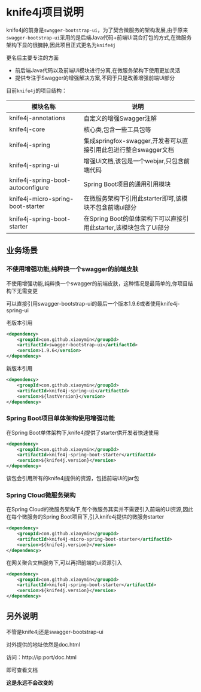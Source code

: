 # knife4j项目说明

knife4j的前身是`swagger-bootstrap-ui`，为了契合微服务的架构发展,由于原来`swagger-bootstrap-ui`采用的是后端Java代码+前端Ui混合打包的方式,在微服务架构下显的很臃肿,因此项目正式更名为`knife4j`

更名后主要专注的方面

- 前后端Java代码以及前端Ui模块进行分离,在微服务架构下使用更加灵活
- 提供专注于Swagger的增强解决方案,不同于只是改善增强前端Ui部分

目前`knife4j`的项目结构：

| 模块名称                          | 说明                                                         |
| --------------------------------- | ------------------------------------------------------------ |
| knife4j-annotations               | 自定义的增强Swagger注解                                      |
| knife4j-core                      | 核心类,包含一些工具包等                                      |
| knife4j-spring                    | 集成springfox-swagger,开发者可以直接引用此包进行整合swagger文档 |
| knife4j-spring-ui                 | 增强Ui文档,该包是一个webjar,只包含前端代码                   |
| knife4j-spring-boot-autoconfigure | Spring Boot项目的通用引用模块                                |
| knife4j-micro-spring-boot-starter | 在微服务架构下引用此starter即可,该模块不包含前端ui部分       |
| knife4j-spring-boot-starter       | 在Spring Boot的单体架构下可以直接引用此starter,该模块包含了Ui部分 |


## 业务场景

### 不使用增强功能,纯粹换一个swagger的前端皮肤

不使用增强功能,纯粹换一个swagger的前端皮肤，这种情况是最简单的,你项目结构下无需变更

可以直接引用swagger-bootstrap-ui的最后一个版本1.9.6或者使用knife4j-spring-ui

老版本引用

```xml
<dependency>
    <groupId>com.github.xiaoymin</groupId>
    <artifactId>swagger-bootstrap-ui</artifactId>
    <version>1.9.6</version>
</dependency>
```

新版本引用

```xml
<dependency>
    <groupId>com.github.xiaoymin</groupId>
    <artifactId>knife4j-spring-ui</artifactId>
    <version>${lastVersion}</version>
</dependency>
```

### Spring Boot项目单体架构使用增强功能

在Spring Boot单体架构下,knife4j提供了starter供开发者快速使用

```xml
<dependency>
    <groupId>com.github.xiaoymin</groupId>
    <artifactId>knife4j-spring-boot-starter</artifactId>
    <version>${knife4j.version}</version>
</dependency>
```

该包会引用所有的knife4j提供的资源，包括前端Ui的jar包

### Spring Cloud微服务架构

在Spring Cloud的微服务架构下,每个微服务其实并不需要引入前端的Ui资源,因此在每个微服务的Spring Boot项目下,引入knife4j提供的微服务starter

```xml
<dependency>
    <groupId>com.github.xiaoymin</groupId>
    <artifactId>knife4j-micro-spring-boot-starter</artifactId>
    <version>${knife4j.version}</version>
</dependency>
```

在网关聚合文档服务下,可以再把前端的ui资源引入

```xml
<dependency>
    <groupId>com.github.xiaoymin</groupId>
    <artifactId>knife4j-spring-boot-starter</artifactId>
    <version>${knife4j.version}</version>
</dependency>
```

## 另外说明

不管是knife4j还是swagger-bootstrap-ui

对外提供的地址依然是doc.html

访问：http://ip:port/doc.html

即可查看文档

**这是永远不会改变的**